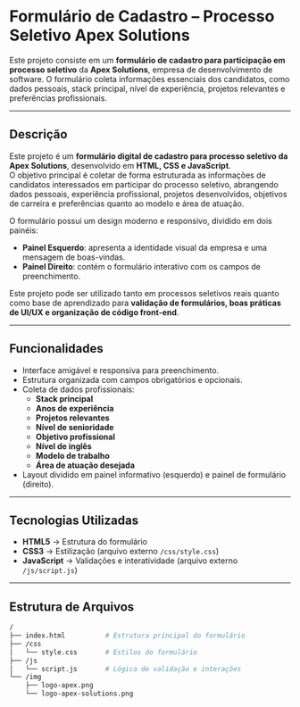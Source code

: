 #  Formulário de Cadastro – Processo Seletivo Apex Solutions

Este projeto consiste em um **formulário de cadastro para participação em processo seletivo** da **Apex Solutions**, empresa de desenvolvimento de software. O formulário coleta informações essenciais dos candidatos, como dados pessoais, stack principal, nível de experiência, projetos relevantes e preferências profissionais.  

---

##  Descrição  

Este projeto é um **formulário digital de cadastro para processo seletivo da Apex Solutions**, desenvolvido em **HTML, CSS e JavaScript**.  
O objetivo principal é coletar de forma estruturada as informações de candidatos interessados em participar do processo seletivo, abrangendo dados pessoais, experiência profissional, projetos desenvolvidos, objetivos de carreira e preferências quanto ao modelo e área de atuação.  

O formulário possui um design moderno e responsivo, dividido em dois painéis:  
- **Painel Esquerdo**: apresenta a identidade visual da empresa e uma mensagem de boas-vindas.  
- **Painel Direito**: contém o formulário interativo com os campos de preenchimento.  

Este projeto pode ser utilizado tanto em processos seletivos reais quanto como base de aprendizado para **validação de formulários, boas práticas de UI/UX e organização de código front-end**.  

---

##  Funcionalidades
- Interface amigável e responsiva para preenchimento.  
- Estrutura organizada com campos obrigatórios e opcionais.  
- Coleta de dados profissionais:  
  - **Stack principal**  
  - **Anos de experiência**  
  - **Projetos relevantes**  
  - **Nível de senioridade**  
  - **Objetivo profissional**  
  - **Nível de inglês**  
  - **Modelo de trabalho**  
  - **Área de atuação desejada**  
- Layout dividido em painel informativo (esquerdo) e painel de formulário (direito).  

---

## Tecnologias Utilizadas
- **HTML5** → Estrutura do formulário  
- **CSS3** → Estilização (arquivo externo `/css/style.css`)  
- **JavaScript** → Validações e interatividade (arquivo externo `/js/script.js`)  


---

##  Estrutura de Arquivos
```bash
/
├── index.html          # Estrutura principal do formulário
├── /css
│   └── style.css       # Estilos do formulário
├── /js
│   └── script.js       # Lógica de validação e interações
└── /img
    ├── logo-apex.png
    └── logo-apex-solutions.png
